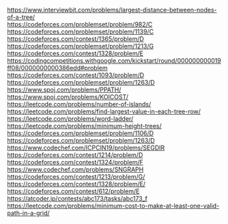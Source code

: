 https://www.interviewbit.com/problems/largest-distance-between-nodes-of-a-tree/ <br>
https://codeforces.com/problemset/problem/982/C <br>
https://codeforces.com/problemset/problem/1139/C <br>
https://codeforces.com/contest/1365/problem/D <br>
https://codeforces.com/problemset/problem/1213/G <br>
https://codeforces.com/contest/1328/problem/E <br>
https://codingcompetitions.withgoogle.com/kickstart/round/000000000019ff08/0000000000386edd#problem <br>
https://codeforces.com/contest/1093/problem/D <br>
https://codeforces.com/problemset/problem/1263/D <br>
https://www.spoj.com/problems/PPATH/ <br>
https://www.spoj.com/problems/KOICOST/ <br>
https://leetcode.com/problems/number-of-islands/ <br>
https://leetcode.com/problems/find-largest-value-in-each-tree-row/ <br>
https://leetcode.com/problems/word-ladder/ <br>
https://leetcode.com/problems/minimum-height-trees/ <br>
https://codeforces.com/problemset/problem/1106/D <br>
https://codeforces.com/problemset/problem/1263/D <br>
https://www.codechef.com/ICPCIN19/problems/SEGDIR <br>
https://codeforces.com/contest/1214/problem/D <br>
https://codeforces.com/contest/1324/problem/F <br>
https://www.codechef.com/problems/SNGRAPH <br>
https://codeforces.com/contest/1213/problem/G/ <br>
https://codeforces.com/contest/1328/problem/E/ <br>
https://codeforces.com/contest/612/problem/E <br>
https://atcoder.jp/contests/abc173/tasks/abc173_f <br>
https://leetcode.com/problems/minimum-cost-to-make-at-least-one-valid-path-in-a-grid/ <br>
